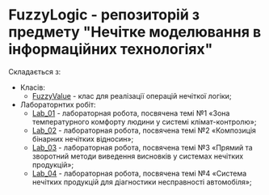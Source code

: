 # FuzzyLogic - репозиторій з предмету "Нечітке моделювання в інформаційних технологіях"

Складається з:
* Класів:
  * [FuzzyValue](FuzzyLib/FuzzyValue.cs) - клас для реалізації операцій нечіткої логіки;
* Лабораторнтих робіт:
  * [Lab_01](Lab_01/Form1.cs) - лабораторная робота, посвячена темі №1 «Зона температурного комфорту людини у системі клімат-контролю»;
  * [Lab_02](Lab_02/Program.cs) - лабораторная робота, посвячена темі №2 «Композиція бінарних нечітких відносин»;
  * [Lab_03](Lab_03/Program.cs) - лабораторная робота, посвячена темі №3 «Прямий та зворотний методи виведення висновків у системах нечітких продукцій»;
  * [Lab_04](Lab_04/Program.cs) - лабораторная робота, посвячена темі №4 «Система нечітких продукцій для діагностики несправності автомобіля»;
